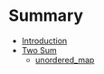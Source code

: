 # Summary

* [Introduction](README.md)
* [Two Sum](two-sum.md)
  * [unordered\_map](two-sum/unorderedmap.md)

